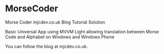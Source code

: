 # MorseCoder
Morse Coder mjcdev.co.uk Blog Tutorial Solution

Basic Universal App using MVVM Light allowing translation between Morse Code and Alphabet on Windows and Windows Phone

You can follow the blog at mjcdev.co.uk.
